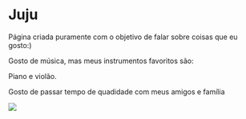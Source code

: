 <!DOCTYPE html>
<html lang="ptbr">
<head>
    <meta charset="UTF-8">
    <meta http-equiv="X-UA-Compatible" content="IE=edge">
    <meta name="viewport" content="width=device-width, initial-scale=1.0">
    <title>Julia</title>
</head>
<body>
    <h1 class="titulo">Juju</h1>
    <p class="text">Página criada puramente com o objetivo de falar sobre coisas que eu gosto:)</p>
    </p>
    <P> Gosto de música, mas meus instrumentos favoritos são: 
        <P> Piano e violão.
            <P> Gosto de passar tempo de quadidade com meus amigos e família
    <P/1></P> <img src="https://assets.yousician.com/app/uploads/2019/07/19134728/how-to-play-piano-with-basic-chords.jpg.webp"

